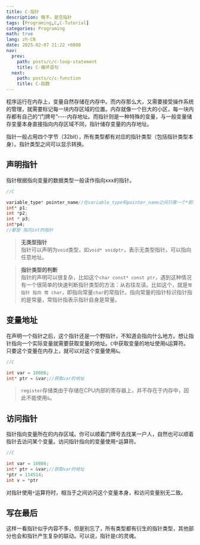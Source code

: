 ```yaml
---
title: C-指针
description: 哦不，是空指针
tags: [Programing,C,C-Tutorial]
categories: Programing
math: true
lang: zh-CN
date: 2025-02-07 21:22 +0800
nav:
  prev:
    path: posts/c/c-loop-statement
    title: C-循环语句
  next:
    path: posts/c/c-function
    title: C-函数
---
```


程序运行在内存上，变量自然存储在内存中。而内存那么大，又需要接受操作系统的管理，就需要标记每一块内存区域的位置。内存就像一个巨大的小区，每一块内存都有自己的“门牌号”----内存地址。而指针则是一种特殊的变量，与一般变量储存变量本身直接指向内存区域不同，指针储存变量的内存地址。

指针一般占用四个字节（32bit），所有类型都有对应的指针类型（包括指针类型本身）。指针类型之间可以显示转换。

## 声明指针

指针根据指向变量的数据类型一般读作指向xxx的指针。

```c
//C

variable_type* pointer_name//在variable_type和pointer_name之间只需一个*即可，空格数量不限
int* p1;
int *p2;
int * p3;
int*p4;
//都是 指向int的指针
```

> **无类型指针**<br>指针可以声明为`void`类型，如`void* voidptr`，表示无类型指针，可以指向任意地址。

> **指针类型的判断**<br>指针的声明可以很复杂，比如这个`char const* const ptr`，遇到这种情况有一个很简单的快速判断指针类型的方法：从右往左读。比如这个，就是`常 指针 指向 常 char`，即指向常量`char`的常指针。指向常量的指针标识指针指的是常量，常指针指表示指针自身是常量。

## 变量地址

在声明一个指针之后，这个指针还是一个野指针，不知道会指向什么地方。想让指针指向一个实际变量就需要获取变量的地址。`C`中获取变量的地址使用`&`运算符。只要这个变量在内存上，就可以对这个变量使用`&`。

```c
//C

int var = 10086;
int* ptr = &var;//获取var的地址
```

> `register`存储类由于存储在CPU内部的寄存器上，并不存在于内存中，因此不能使用`&`。

## 访问指针

指针指向变量所在的内存区域。你可以顺着门牌号去找某一户人，自然也可以顺着指针去访问某个变量。访问指针指向的变量使用`*`运算符。

```c
//C

int var = 10086;
int* ptr = &var;//获取var的地址
*ptr = 114514;
int v = *ptr
```

对指针使用`*`运算符时，相当于之间访问这个变量本身，和访问变量别无二致。

## 写在最后

这样一看指针似乎内容不多，但是别忘了，所有类型都有衍生的指针类型，其他部分也会和指针产生复杂的联动。可以说，指针是`C`的灵魂。
